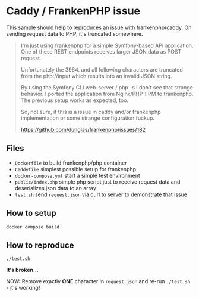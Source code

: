 # Caddy / FrankenPHP issue

This sample should help to reproduces an issue with frankenphp/caddy. On sending request data to PHP, it's truncated somewhere.

> I'm just using frankenphp for a simple Symfony-based API application. One of these REST endpoints receives larger JSON data as POST request.
>
> Unfortunately the 3964. and all following characters are truncated from the php://input which results into an invalid JSON string.
>
> By using the Symfony CLI web-server / php -s I don't see that strange behavior. I ported the application from Nginx/PHP-FPM to frankenphp. The previous setup works as expected, too.
>
> So, not sure, if this is a issue in caddy and/or frankenphp implementation or some strange configuration fuckup.
>
>https://github.com/dunglas/frankenphp/issues/182


## Files

* `Dockerfile` to build frankenphp/php container
* `Caddyfile` simplest possible setup for frankenphp
* `docker-compose.yml` start a simple test environment
* `public/index.php` simple php script just to receive request data and deserializes json data to an array
* `test.sh` send `request.json` via curl to server to demonstrate that issue


## How to setup

    docker compose build

## How to reproduce

    ./test.sh

**It's broken...**

NOW: Remove exactly **ONE** character in `request.json` and re-run `./test.sh` - it's working!
